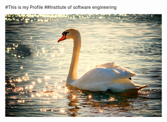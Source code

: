 #This is my Profile
##Institute of software engineering

![This is an image](assets/images/Swan.jpg)





